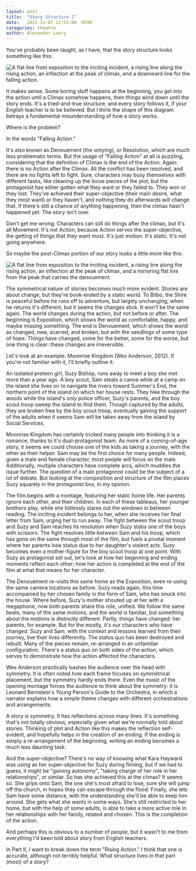 ```yaml
---
layout: post
title:  "Story Structure 1"
date:   2021-11-07 22:51:00 -0500
categories: theatre
author: Alexander Lowry
---
```

You've probably been taught, as I have, that the story structure looks something like this:

![A flat line from exposition to the inciting incident, a rising line along the rising action, an inflection at the peak of climax, and a downward line for the falling action.]({{site.baseurl}}/assets/storyi/figure1.jpg)

It makes sense. Some boring stuff happens at the beginning, you get into the action until a Climax somehow happens, then things wind down until the story ends. It's a tried-and-true structure, and every story follows it, if your English teacher is to be believed. But I think the shape of this diagram betrays a fundamental misunderstanding of how a story works.

Where is the problem?

In the words "Falling Action."

It's also known as Denouement (the untying), or Resolution, which are much less problematic terms. But the usage of "Falling Action" at all is puzzling, considering that the definition of Climax is the end of the Action. Again: there is no Action after the Climax. All the conflict has been resolved, and there are no fights left to fight. Sure, characters may busy themselves with different tasks, like cleaning up the loose pieces of the plot, but the protagonist has either gotten what they want or they failed to. They won or they lost. They've achieved their super-objective (their main desire, what they most want) or they haven't, and nothing they do afterwards will change that. If there's still a chance of anything happening, then the climax hasn't happened yet. The story isn't over.

Don't get me wrong. Characters can still do things after the climax, but it's all Movement. It's not Action, because Action serves the super-objective, the getting of things that they want most. It's just motion. It's static. It's not going anywhere.

So maybe the post-Climax portion of our story looks a little more like this:

![A flat line from exposition to the inciting incident, a rising line along the rising action, an inflection at the peak of climax, and a mirroring flat line from the peak that carries the denouement.]({{site.baseurl}}/assets/storyi/figure2.jpg)

The symmetrical nature of stories becomes much more evident. Stories are about change, but they're book-ended by a static world. To Bilbo, the Shire is peaceful before he runs off to adventure, but largely unchanging; when he returns it's different, but it seems the changes stick. It won't be the same again. The world changes during the action, but not before or after. The beginning is Exposition, which shows the world as comfortable, happy, and maybe missing something. The end is Denouement, which shows the world as changed, new, scarred, and broken, but with the seedlings of some type of hope. Things have changed, some for the better, some for the worse, but one thing is clear: these changes are irreversible.

Let's look at an example: Moonrise Kingdom (Wes Anderson, 2012). If you're not familiar with it, I'll briefly outline it:

An isolated preteen girl, Suzy Bishop, runs away to meet a boy she met more than a year ago. A boy scout, Sam steals a canoe while at a camp on the island she lives on to navigate the rivers toward Summer's End, the northern point of the island on which her house rests. They hike through the woods while the island's only police officer, Suzy's parents, and the boy scout troop sweep the island to find them. Though captured by the adults, they are broken free by the boy scout troop, eventually gaining the support of the adults when it seems Sam will be taken away from the island by Social Services.

Moonrise Kingdom has certainly tricked many people into thinking it is a romance, thanks to it's dual-protagonist team. As more of a coming-of-age story, it seems we could choose one of the kids as taking a journey, with the other as their helper. Sam may be the first choice for many people. Indeed, given a male and female character, most people will focus on the male. Additionally, multiple characters have complete arcs, which muddies the issue further. The question of a main protagonist could be the subject of a lot of debate. But looking at the composition and structure of the film places Suzy squarely in the protagonist box, in my opinion.

The film begins with a montage, featuring her static home life. Her parents ignore each other, and their children. In each of these tableaus, her younger brothers play, while she listlessly stares out the windows in between reading. The inciting incident belongs to her, when she receives her final letter from Sam, urging her to run away. The fight between the scout troop and Suzy and Sam reaches its resolution when Suzy stabs one of the boys with scissors. The fight resolves little between Sam and his troop, which has gone on the same through most of the film, but fuels a pivotal moment where her parents lose status due to her daughter's violent acts. Suzy becomes even a mother-figure for the boy scout troop at one point. With Suzy as protagonist set out, let's look at how her beginning and ending moments reflect each other; how her action is completed at the end of the film at what that means for her character.

The Denouement re-visits this same home as the Exposition, even re-using the same camera locations as before. Suzy reads again, this time accompanied by her chosen family in the form of Sam, who has snuck into the house. Where before, Suzy's mother shouted up at her with a megaphone, now both parents share this role, unified. We follow the same beats, many of the same motions, and the world is familiar, but something about the motions is distinctly different. Partly, things have changed: her parents, for example. But for the mostly, it's our characters who have changed. Suzy and Sam, with the context and lessons learned from their journey, live their lives differently. The status quo has been destroyed and rebuilt. Many of the pieces remain, re-arranged in an unfamiliar configuration. There's a status quo on both sides of the action, which serves to demonstrate how the action affected the characters.

Wes Anderson practically bashes the audience over the head with symmetry. It is often noted how each frame focuses on symmetrical placement, but the symmetry hardly ends there. Even the music of the opening montage forces the audience to think about the symmetry: it is Leonard Bernstein's Young Person's Guide to the Orchestra, in which a narrator explains how a simple theme changes with different orchestrations and arrangements.

A story is symmetry. It has reflections across many lines. It's something that's not totally obvious, especially given what we're normally told about stories. Thinking of plot and Action like this makes the reflection self-evident, and hopefully helps in the creation of an ending. If the ending is simply a re-arrangement of the beginning, writing an ending becomes a much less daunting task.

And the super-objective? There's no way of knowing what Kara Hayward was using as her super-objective for Suzy during filming, but if we had to guess, it might be "gaining autonomy", "taking charge of her role in her relationships", or similar. So has she achieved this at the climax? It seems so. She grips onto Sam, the one she's most afraid to lose, sure she will jump off the church, in hopes they can escape through the flood. Finally, she lets Sam have some distance, with the understanding she'll be able to keep him around. She gets what she wants in some ways. She's still restricted to her home, but with the help of some adults, is able to take a more active role in her relationships with her family, related and chosen. This is the completion of the action.

And perhaps this is obvious to a number of people, but it wasn't to me from everything I'd been told about story from English teachers.

In Part II, I want to break down the term "Rising Action." I think that one is accurate, although not terribly helpful. What structure lives in that part (most) of a story?